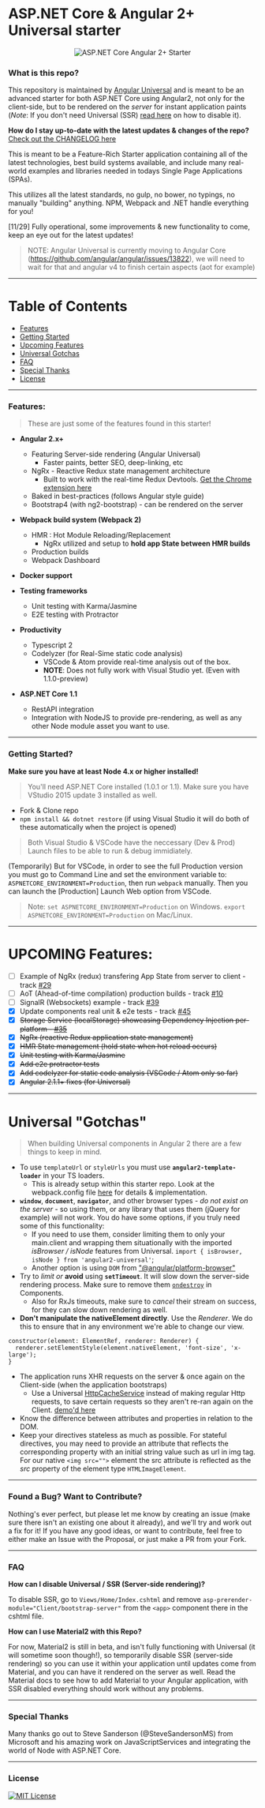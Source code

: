 # ASP.NET Core & Angular 2+ Universal starter

<p align="center">
    <img src="https://github.com/markpieszak/aspnetcore-angular2-starter/blob/master/architecture.png" alt="ASP.NET Core Angular 2+ Starter" title="ASP.NET Core Angular2 Starter">
</p>

### What is this repo?

This repository is maintained by [Angular Universal](https://github.com/angular/universal) and is meant to be an advanced starter for both ASP.NET Core using 
Angular2, not only for the client-side, but to be rendered on the *server* for instant application paints 
(*Note*: If you don't need Universal (SSR) [read here](https://github.com/MarkPieszak/aspnetcore-angular2-universal#faq) on how to disable it). 

**How do I stay up-to-date with the latest updates & changes of the repo?** [Check out the CHANGELOG here](https://github.com/MarkPieszak/aspnetcore-angular2-universal/blob/master/CHANGELOG.md)

This is meant to be a Feature-Rich Starter application containing all of the latest technologies, best build systems available, and include many real-world examples and libraries needed in todays Single Page Applications (SPAs).

This utilizes all the latest standards, no gulp, no bower, no typings, no manually "building" anything. NPM, Webpack and .NET handle everything for you!

[11/29] Fully operational, some improvements & new functionality to come, keep an eye out for the latest updates!

> NOTE: Angular Universal is currently moving to Angular Core (https://github.com/angular/angular/issues/13822), we will need to wait for that and angular v4 to finish certain aspects (aot for example)

---

# Table of Contents

* [Features](#features)
* [Getting Started](#getting-started)
* [Upcoming Features](#upcoming-features)
* [Universal Gotchas](#universal-gotchas)
* [FAQ](#faq)
* [Special Thanks](#special-thanks)
* [License](#license)

---

### Features:

> These are just some of the features found in this starter!

- **Angular 2.x+**
  - Featuring Server-side rendering (Angular Universal)
	  - Faster paints, better SEO, deep-linking, etc
  - NgRx - Reactive Redux state management architecture
    - Built to work with the real-time Redux Devtools. [Get the Chrome extension here](https://github.com/zalmoxisus/redux-devtools-extension) 
  - Baked in best-practices (follows Angular style guide)
  - Bootstrap4 (with ng2-bootstrap) - can be rendered on the server

- **Webpack build system (Webpack 2)**
  - HMR : Hot Module Reloading/Replacement 
    - NgRx utilized and setup to **hold app State between HMR builds**
  - Production builds
  - Webpack Dashboard

- **Docker support**

- **Testing frameworks**
  - Unit testing with Karma/Jasmine
  - E2E testing with Protractor

- **Productivity**
  - Typescript 2
  - Codelyzer (for Real-Sime static code analysis) 
    - VSCode & Atom provide real-time analysis out of the box.
    - **NOTE**: Does not fully work with Visual Studio yet. (Even with 1.1.0-preview)

- **ASP.NET Core 1.1**
  - RestAPI integration
  - Integration with NodeJS to provide pre-rendering, as well as any other Node module asset you want to use.
 
----
  
### Getting Started?

**Make sure you have at least Node 4.x or higher installed!**

> You'll need ASP.NET Core installed (1.0.1 or 1.1). 
> Make sure you have VStudio 2015 update 3 installed as well.

 - Fork & Clone repo
 - `npm install && dotnet restore` (if using Visual Studio it will do both of these automatically when the project is opened)
 
 > Both Visual Studio & VSCode have the neccessary (Dev & Prod) Launch files to be able to run & debug immidiately.

(Temporarily) But for VSCode, in order to see the full Production version you must go to Command Line and set the environment variable 
to: `ASPNETCORE_ENVIRONMENT=Production`, then run `webpack` manually. Then you can launch the [Production] Launch Web option from VSCode.

> Note: `set ASPNETCORE_ENVIRONMENT=Production` on Windows. `export ASPNETCORE_ENVIRONMENT=Production` on Mac/Linux.

----

# UPCOMING Features:

  - [ ] Example of NgRx (redux) transfering App State from server to client - track [#29](https://github.com/MarkPieszak/aspnetcore-angular2-universal/issues/29)
  - [ ] AoT (Ahead-of-time compilation) production builds - track [#10](https://github.com/MarkPieszak/aspnetcore-angular2-universal/issues/10)
  - [ ] SignalR (Websockets) example - track [#39](https://github.com/MarkPieszak/aspnetcore-angular2-universal/issues/39)
  - [x] Update components real unit & e2e tests - track [#45](https://github.com/MarkPieszak/aspnetcore-angular2-universal/issues/45)
  - [x] ~~Storage Service (localStorage) showcasing Dependency Injection per-platform - [#35](https://github.com/MarkPieszak/aspnetcore-angular2-universal/issues/35)~~
  - [x] ~~NgRx (reactive Redux application state management)~~
  - [x] ~~HMR State management (hold state when hot reload occurs)~~
  - [x] ~~Unit testing with Karma/Jasmine~~
  - [x] ~~Add e2e protractor tests~~
  - [x] ~~Add codelyzer for static code analysis (VSCode / Atom only so far)~~
  - [x] ~~Angular 2.1.1+ fixes (for Universal)~~

----

# Universal "Gotchas"

> When building Universal components in Angular 2 there are a few things to keep in mind.

 - To use `templateUrl` or `styleUrls` you must use **`angular2-template-loader`** in your TS loaders.
    - This is already setup within this starter repo. Look at the webpack.config file [here](https://github.com/MarkPieszak/aspnetcore-angular2-universal/blob/master/webpack.config.js#L58-L66) for details & implementation.
 - **`window`**, **`document`**, **`navigator`**, and other browser types - _do not exist on the server_ - so using them, or any library that uses them (jQuery for example) will not work. You do have some options, if you truly need some of this functionality:
    - If you need to use them, consider limiting them to only your main.client and wrapping them situationally with the imported *isBrowser / isNode* features from Universal.  `import { isBrowser, isNode } from 'angular2-universal'`;
    - Another option is using `DOM` from ["@angular/platform-browser"](https://github.com/angular/angular/blob/e3687706c71beb7c9dbdae1bbb5fbbcea588c476/modules/%40angular/platform-browser/src/dom/dom_adapter.ts#L34)
 - Try to *limit or* **avoid** using **`setTimeout`**. It will slow down the server-side rendering process. Make sure to remove them [`ondestroy`](https://angular.io/docs/ts/latest/api/core/index/OnDestroy-class.html) in Components.
   - Also for RxJs timeouts, make sure to _cancel_ their stream on success, for they can slow down rendering as well.
 - **Don't manipulate the nativeElement directly**. Use the _Renderer_. We do this to ensure that in any environment we're able to change our view.
```
constructor(element: ElementRef, renderer: Renderer) {
  renderer.setElementStyle(element.nativeElement, 'font-size', 'x-large');
}
```
 - The application runs XHR requests on the server & once again on the Client-side (when the application bootstraps)
    - Use a Universal [HttpCacheService](https://github.com/MarkPieszak/aspnetcore-angular2-universal/blob/master/Client/shared/cache/api.ts#L14-L47) instead of making regular Http requests, to save certain requests so they aren't re-ran again on the Client. [demo'd here](https://github.com/MarkPieszak/aspnetcore-angular2-universal/blob/master/Client/containers/rest-test/rest-test.component.ts#L32-L40)
 - Know the difference between attributes and properties in relation to the DOM.
 - Keep your directives stateless as much as possible. For stateful directives, you may need to provide an attribute that reflects the corresponding property with an initial string value such as url in img tag. For our native `<img src="">` element the src attribute is reflected as the _src_ property of the element type `HTMLImageElement`.

----
 
### Found a Bug? Want to Contribute?

Nothing's ever perfect, but please let me know by creating an issue (make sure there isn't an existing one about it already), and we'll try and work out a fix for it! If you have any good ideas, or want to contribute, feel free to either make an Issue with the Proposal, or just make a PR from your Fork.

----
 
### FAQ

**How can I disable Universal / SSR (Server-side rendering)?**

To disable SSR, go to `Views/Home/Index.cshtml` and remove `asp-prerender-module="Client/bootstrap-server"` from the `<app>` component there in the cshtml file.  

**How can I use Material2 with this Repo?**

For now, Material2 is still in beta, and isn't fully functioning with Universal (it will sometime soon though!), so temporarily disable SSR (server-side rendering) so you can use it within your application until updates come from Material, and you can have it rendered on the server as well. Read the Material docs to see how to add Material to your Angular application, with SSR disabled everything should work without any problems.

----
 
### Special Thanks

Many thanks go out to Steve Sanderson (@SteveSandersonMS) from Microsoft and his amazing work on JavaScriptServices and integrating the world of Node with ASP.NET Core.

----

### License

[![MIT License](https://img.shields.io/badge/license-MIT-blue.svg?style=flat)](/LICENSE)
